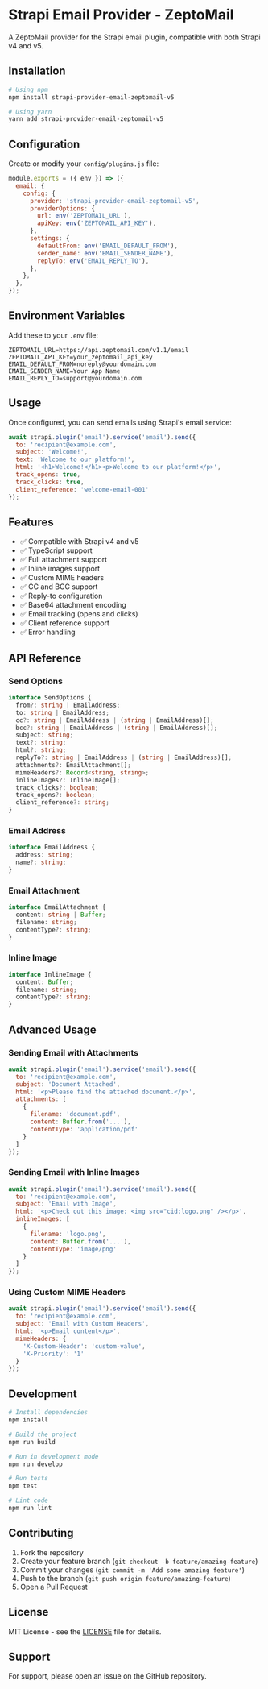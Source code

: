 # Strapi Email Provider - ZeptoMail

A ZeptoMail provider for the Strapi email plugin, compatible with both Strapi v4 and v5.

## Installation

```bash
# Using npm
npm install strapi-provider-email-zeptomail-v5

# Using yarn
yarn add strapi-provider-email-zeptomail-v5
```

## Configuration

Create or modify your `config/plugins.js` file:

```javascript
module.exports = ({ env }) => ({
  email: {
    config: {
      provider: 'strapi-provider-email-zeptomail-v5',
      providerOptions: {
        url: env('ZEPTOMAIL_URL'),
        apiKey: env('ZEPTOMAIL_API_KEY'),
      },
      settings: {
        defaultFrom: env('EMAIL_DEFAULT_FROM'),
        sender_name: env('EMAIL_SENDER_NAME'),
        replyTo: env('EMAIL_REPLY_TO'),
      },
    },
  },
});
```

## Environment Variables

Add these to your `.env` file:

```env
ZEPTOMAIL_URL=https://api.zeptomail.com/v1.1/email
ZEPTOMAIL_API_KEY=your_zeptomail_api_key
EMAIL_DEFAULT_FROM=noreply@yourdomain.com
EMAIL_SENDER_NAME=Your App Name
EMAIL_REPLY_TO=support@yourdomain.com
```

## Usage

Once configured, you can send emails using Strapi's email service:

```javascript
await strapi.plugin('email').service('email').send({
  to: 'recipient@example.com',
  subject: 'Welcome!',
  text: 'Welcome to our platform!',
  html: '<h1>Welcome!</h1><p>Welcome to our platform!</p>',
  track_opens: true,
  track_clicks: true,
  client_reference: 'welcome-email-001'
});
```

## Features

- ✅ Compatible with Strapi v4 and v5
- ✅ TypeScript support
- ✅ Full attachment support
- ✅ Inline images support
- ✅ Custom MIME headers
- ✅ CC and BCC support
- ✅ Reply-to configuration
- ✅ Base64 attachment encoding
- ✅ Email tracking (opens and clicks)
- ✅ Client reference support
- ✅ Error handling

## API Reference

### Send Options

```typescript
interface SendOptions {
  from?: string | EmailAddress;
  to: string | EmailAddress;
  cc?: string | EmailAddress | (string | EmailAddress)[];
  bcc?: string | EmailAddress | (string | EmailAddress)[];
  subject: string;
  text?: string;
  html?: string;
  replyTo?: string | EmailAddress | (string | EmailAddress)[];
  attachments?: EmailAttachment[];
  mimeHeaders?: Record<string, string>;
  inlineImages?: InlineImage[];
  track_clicks?: boolean;
  track_opens?: boolean;
  client_reference?: string;
}
```

### Email Address

```typescript
interface EmailAddress {
  address: string;
  name?: string;
}
```

### Email Attachment

```typescript
interface EmailAttachment {
  content: string | Buffer;
  filename: string;
  contentType?: string;
}
```

### Inline Image

```typescript
interface InlineImage {
  content: Buffer;
  filename: string;
  contentType?: string;
}
```

## Advanced Usage

### Sending Email with Attachments

```javascript
await strapi.plugin('email').service('email').send({
  to: 'recipient@example.com',
  subject: 'Document Attached',
  html: '<p>Please find the attached document.</p>',
  attachments: [
    {
      filename: 'document.pdf',
      content: Buffer.from('...'),
      contentType: 'application/pdf'
    }
  ]
});
```

### Sending Email with Inline Images

```javascript
await strapi.plugin('email').service('email').send({
  to: 'recipient@example.com',
  subject: 'Email with Image',
  html: '<p>Check out this image: <img src="cid:logo.png" /></p>',
  inlineImages: [
    {
      filename: 'logo.png',
      content: Buffer.from('...'),
      contentType: 'image/png'
    }
  ]
});
```

### Using Custom MIME Headers

```javascript
await strapi.plugin('email').service('email').send({
  to: 'recipient@example.com',
  subject: 'Email with Custom Headers',
  html: '<p>Email content</p>',
  mimeHeaders: {
    'X-Custom-Header': 'custom-value',
    'X-Priority': '1'
  }
});
```

## Development

```bash
# Install dependencies
npm install

# Build the project
npm run build

# Run in development mode
npm run develop

# Run tests
npm test

# Lint code
npm run lint
```

## Contributing

1. Fork the repository
2. Create your feature branch (`git checkout -b feature/amazing-feature`)
3. Commit your changes (`git commit -m 'Add some amazing feature'`)
4. Push to the branch (`git push origin feature/amazing-feature`)
5. Open a Pull Request

## License

MIT License - see the [LICENSE](LICENSE) file for details.

## Support

For support, please open an issue on the GitHub repository.